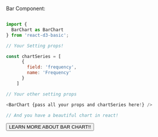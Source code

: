 Bar Component:

```js

import {
  BarChart as BarChart
} from 'react-d3-basic';

// Your Setting props!

const chartSeries = [
      {
        field: 'frequency',
        name: 'Frequency'
      }
    ]

// Your other setting props

<BarChart {pass all your props and chartSeries here!} />

// And you have a beautiful chart in react!
```

<a href="/basic/bar">
  <button type="button" class="btn btn-success">LEARN MORE ABOUT BAR CHART!!</button>
</a>
